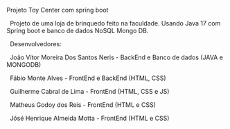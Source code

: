 Projeto Toy Center com spring boot

&nbsp;
Projeto de uma loja de brinquedo feito na faculdade. Usando Java 17 com Spring boot e banco de dados NoSQL Mongo DB.

&nbsp;
Desenvolvedores:

&nbsp;
 João Vítor Moreira Dos Santos Neris - BackEnd e Banco de dados (JAVA e MONGODB) 

 &nbsp;
 Fábio Monte Alves - FrontEnd e BackEnd (HTML, CSS) 
 
&nbsp;
 Guilherme Cabral de Lima - FrontEnd (HTML, CSS e JS) 
 
&nbsp;
 Matheus Godoy dos Reis - FrontEnd (HTML e CSS) 
 
&nbsp;
 Jósé Henrique Almeida Motta - FrontEnd (HTML e CSS) 

 
